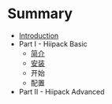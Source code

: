 # Summary

* [Introduction](README.md)
* Part I - Hiipack Basic
   * [简介](jian_jie.md)
   * [安装](an_zhuang.md)
   * 开始
   * 配置
* Part II - Hiipack Advanced

